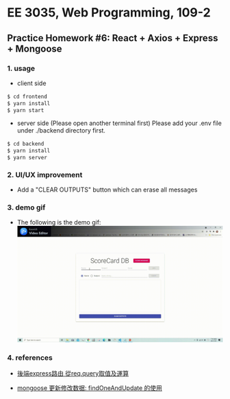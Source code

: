 # EE 3035, Web Programming, 109-2
## Practice Homework #6: React + Axios + Express + Mongoose
### 1. usage
- client side
```
$ cd frontend
$ yarn install
$ yarn start
```

- server side (Please open another terminal first)
Please add your .env file under ./backend directory first.
```
$ cd backend
$ yarn install
$ yarn server
```

### 2. UI/UX improvement
- Add a "CLEAR OUTPUTS" button which can erase all messages

### 3. demo gif
- The following is the demo gif:
![](./Demo.gif)

### 4. references
* [後端express路由 從req.query取值及運算](https://medium.com/@aaa24295234/%E5%BE%8C%E7%AB%AFexpress%E8%B7%AF%E7%94%B1-%E5%BE%9Ereq-query%E5%8F%96%E5%80%BC%E5%8F%8A%E9%81%8B%E7%AE%97-77101d9abe18)

* [mongoose 更新修改数据: findOneAndUpdate 的使用](https://blog.csdn.net/l_ppp/article/details/106092604)